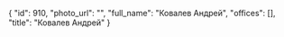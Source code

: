 {
    "id": 910,
    "photo_url": "",
    "full_name": "Ковалев Андрей",
    "offices": [],
    "title": "Ковалев Андрей"
}